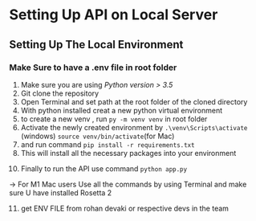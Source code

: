 # Setting Up API on Local Server

## Setting Up The Local Environment

### Make Sure to have a .env file in root folder
1. Make sure you are using *Python version > 3.5*  
2. Git clone the repository
3. Open Terminal and set path at the root folder of the cloned directory
4. With python installed creat a new python virtual environment
5. to create a new venv , run `py -m venv venv` in root folder
6. Activate the newly created environment by `.\venv\Scripts\activate` (windows) `source venv/bin/activate`(for Mac)
7. and run command `pip install -r requirements.txt`
8. This will install all the necessary packages into your environment
<!-- 9. The next step will be to configure the environment variables -->
   <!-- 1. In the terminal enter `set APP_SETTINGS=DevelopmentConfig` -->
   
10. Finally to run the API use command `python app.py`


-> For M1 Mac users Use all the commands by using Terminal and make sure U have  installed Rosetta 2 

11. get ENV FILE from rohan devaki or respective devs in the team
